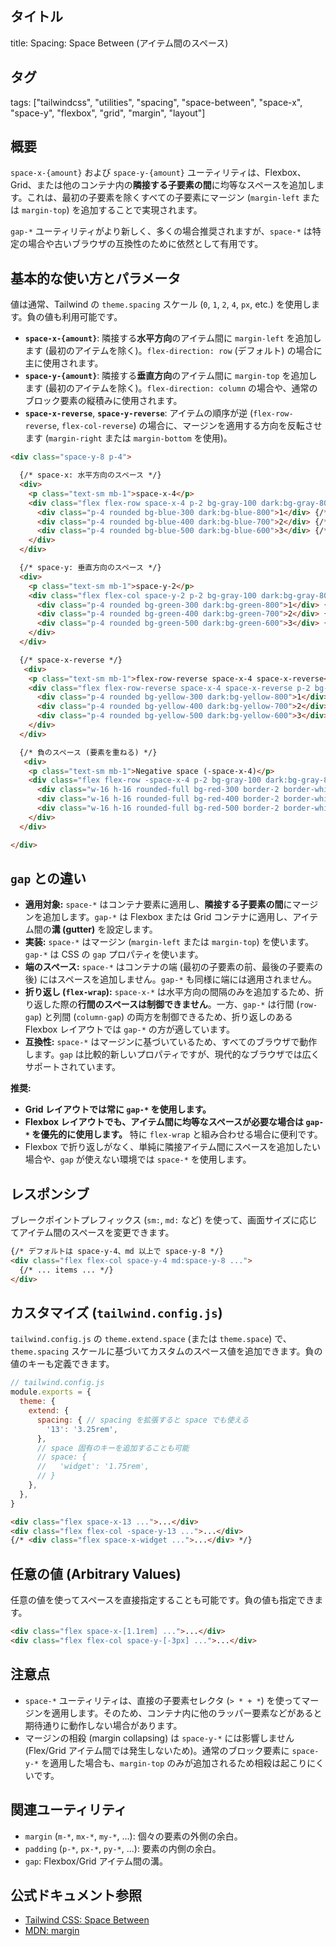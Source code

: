 ## タイトル
title: Spacing: Space Between (アイテム間のスペース)

## タグ
tags: ["tailwindcss", "utilities", "spacing", "space-between", "space-x", "space-y", "flexbox", "grid", "margin", "layout"]

## 概要
`space-x-{amount}` および `space-y-{amount}` ユーティリティは、Flexbox、Grid、または他のコンテナ内の**隣接する子要素の間**に均等なスペースを追加します。これは、最初の子要素を除くすべての子要素にマージン (`margin-left` または `margin-top`) を追加することで実現されます。

`gap-*` ユーティリティがより新しく、多くの場合推奨されますが、`space-*` は特定の場合や古いブラウザの互換性のために依然として有用です。

## 基本的な使い方とパラメータ

値は通常、Tailwind の `theme.spacing` スケール (`0`, `1`, `2`, `4`, `px`, etc.) を使用します。負の値も利用可能です。

*   **`space-x-{amount}`**: 隣接する**水平方向**のアイテム間に `margin-left` を追加します (最初のアイテムを除く)。`flex-direction: row` (デフォルト) の場合に主に使用されます。
*   **`space-y-{amount}`**: 隣接する**垂直方向**のアイテム間に `margin-top` を追加します (最初のアイテムを除く)。`flex-direction: column` の場合や、通常のブロック要素の縦積みに使用されます。
*   **`space-x-reverse`**, **`space-y-reverse`**: アイテムの順序が逆 (`flex-row-reverse`, `flex-col-reverse`) の場合に、マージンを適用する方向を反転させます (`margin-right` または `margin-bottom` を使用)。

```html
<div class="space-y-8 p-4">

  {/* space-x: 水平方向のスペース */}
  <div>
    <p class="text-sm mb-1">space-x-4</p>
    <div class="flex flex-row space-x-4 p-2 bg-gray-100 dark:bg-gray-800 rounded">
      <div class="p-4 rounded bg-blue-300 dark:bg-blue-800">1</div> {/* margin-left なし */}
      <div class="p-4 rounded bg-blue-400 dark:bg-blue-700">2</div> {/* margin-left: 1rem */}
      <div class="p-4 rounded bg-blue-500 dark:bg-blue-600">3</div> {/* margin-left: 1rem */}
    </div>
  </div>

  {/* space-y: 垂直方向のスペース */}
  <div>
    <p class="text-sm mb-1">space-y-2</p>
    <div class="flex flex-col space-y-2 p-2 bg-gray-100 dark:bg-gray-800 rounded w-32">
      <div class="p-4 rounded bg-green-300 dark:bg-green-800">1</div> {/* margin-top なし */}
      <div class="p-4 rounded bg-green-400 dark:bg-green-700">2</div> {/* margin-top: 0.5rem */}
      <div class="p-4 rounded bg-green-500 dark:bg-green-600">3</div> {/* margin-top: 0.5rem */}
    </div>
  </div>

  {/* space-x-reverse */}
   <div>
    <p class="text-sm mb-1">flex-row-reverse space-x-4 space-x-reverse</p>
    <div class="flex flex-row-reverse space-x-4 space-x-reverse p-2 bg-gray-100 dark:bg-gray-800 rounded">
      <div class="p-4 rounded bg-yellow-300 dark:bg-yellow-800">1</div> {/* margin-right なし */}
      <div class="p-4 rounded bg-yellow-400 dark:bg-yellow-700">2</div> {/* margin-right: 1rem */}
      <div class="p-4 rounded bg-yellow-500 dark:bg-yellow-600">3</div> {/* margin-right: 1rem */}
    </div>
  </div>

  {/* 負のスペース (要素を重ねる) */}
   <div>
    <p class="text-sm mb-1">Negative space (-space-x-4)</p>
    <div class="flex flex-row -space-x-4 p-2 bg-gray-100 dark:bg-gray-800 rounded">
      <div class="w-16 h-16 rounded-full bg-red-300 border-2 border-white dark:border-gray-900"></div> {/* margin-left なし */}
      <div class="w-16 h-16 rounded-full bg-red-400 border-2 border-white dark:border-gray-900"></div> {/* margin-left: -1rem */}
      <div class="w-16 h-16 rounded-full bg-red-500 border-2 border-white dark:border-gray-900"></div> {/* margin-left: -1rem */}
    </div>
  </div>

</div>
```

## `gap` との違い

*   **適用対象:** `space-*` はコンテナ要素に適用し、**隣接する子要素の間**にマージンを追加します。`gap-*` は Flexbox または Grid コンテナに適用し、アイテム間の**溝 (gutter)** を設定します。
*   **実装:** `space-*` はマージン (`margin-left` または `margin-top`) を使います。`gap-*` は CSS の `gap` プロパティを使います。
*   **端のスペース:** `space-*` はコンテナの端 (最初の子要素の前、最後の子要素の後) にはスペースを追加しません。`gap-*` も同様に端には適用されません。
*   **折り返し (`flex-wrap`):** `space-x-*` は水平方向の間隔のみを追加するため、折り返した際の**行間のスペースは制御できません**。一方、`gap-*` は行間 (`row-gap`) と列間 (`column-gap`) の両方を制御できるため、折り返しのある Flexbox レイアウトでは `gap-*` の方が適しています。
*   **互換性:** `space-*` はマージンに基づいているため、すべてのブラウザで動作します。`gap` は比較的新しいプロパティですが、現代的なブラウザでは広くサポートされています。

**推奨:**
*   **Grid レイアウトでは常に `gap-*` を使用します。**
*   **Flexbox レイアウトでも、アイテム間に均等なスペースが必要な場合は `gap-*` を優先的に使用します。** 特に `flex-wrap` と組み合わせる場合に便利です。
*   Flexbox で折り返しがなく、単純に隣接アイテム間にスペースを追加したい場合や、`gap` が使えない環境では `space-*` を使用します。

## レスポンシブ

ブレークポイントプレフィックス (`sm:`, `md:` など) を使って、画面サイズに応じてアイテム間のスペースを変更できます。

```html
{/* デフォルトは space-y-4、md 以上で space-y-8 */}
<div class="flex flex-col space-y-4 md:space-y-8 ...">
  {/* ... items ... */}
</div>
```

## カスタマイズ (`tailwind.config.js`)

`tailwind.config.js` の `theme.extend.space` (または `theme.space`) で、`theme.spacing` スケールに基づいてカスタムのスペース値を追加できます。負の値のキーも定義できます。

```javascript
// tailwind.config.js
module.exports = {
  theme: {
    extend: {
      spacing: { // spacing を拡張すると space でも使える
        '13': '3.25rem',
      },
      // space 固有のキーを追加することも可能
      // space: {
      //   'widget': '1.75rem',
      // }
    },
  },
}
```

```html
<div class="flex space-x-13 ...">...</div>
<div class="flex flex-col -space-y-13 ...">...</div>
{/* <div class="flex space-x-widget ...">...</div> */}
```

## 任意の値 (Arbitrary Values)

任意の値を使ってスペースを直接指定することも可能です。負の値も指定できます。

```html
<div class="flex space-x-[1.1rem] ...">...</div>
<div class="flex flex-col space-y-[-3px] ...">...</div>
```

## 注意点

*   `space-*` ユーティリティは、直接の子要素セレクタ (`> * + *`) を使ってマージンを適用します。そのため、コンテナ内に他のラッパー要素などがあると期待通りに動作しない場合があります。
*   マージンの相殺 (margin collapsing) は `space-y-*` には影響しません (Flex/Grid アイテム間では発生しないため)。通常のブロック要素に `space-y-*` を適用した場合も、`margin-top` のみが追加されるため相殺は起こりにくいです。

## 関連ユーティリティ

*   `margin` (`m-*`, `mx-*`, `my-*`, ...): 個々の要素の外側の余白。
*   `padding` (`p-*`, `px-*`, `py-*`, ...): 要素の内側の余白。
*   `gap`: Flexbox/Grid アイテム間の溝。

## 公式ドキュメント参照
*   [Tailwind CSS: Space Between](https://tailwindcss.com/docs/space)
*   [MDN: margin](https://developer.mozilla.org/en-US/docs/Web/CSS/margin)